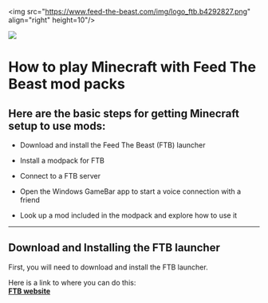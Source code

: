 <img src="https://www.feed-the-beast.com/img/logo_ftb.b4292827.png" align="right" height=10"/>

<img src="https://www.minecraft.net/etc.clientlibs/minecraft/clientlibs/main/resources/img/header/logo.png"/>

# How to play Minecraft with Feed The Beast mod packs
## **Here are the basic steps for getting Minecraft setup to use mods:**

* Download and install the Feed The Beast (FTB) launcher

* Install a modpack for FTB

* Connect to a FTB server

* Open the Windows GameBar app to start a voice connection with a friend

* Look up a mod included in the modpack and explore how to use it

---

## Download and Installing the FTB launcher

First, you will need to download and install the FTB launcher. 

Here is a link to where you can do this:<br> **[FTB website](https://www.feed-the-beast.com/)**
